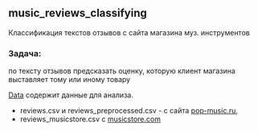 ## music_reviews_classifying
Классификация текстов отзывов с сайта магазина муз. инструментов

### Задача:
по тексту отзывов предсказать оценку, которую клиент магазина выставляет тому или иному товару 

[Data](https://github.com/polina-prilukova/music_reviews_classifying/tree/main/Data) содержит данные для анализа. 
- reviews.csv и reviews_preprocessed.csv - с сайта [pop-music.ru](https://pop-music.ru), 
- reviews_musicstore.csv с [musicstore.com](https://musicstore.com) 
